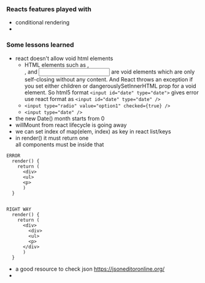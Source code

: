 ### Reacts features played with
- conditional rendering
-


### Some lessons learned
- react doesn't allow void html elements
  - HTML elements such as <area />, <br />, and <input /> are void elements which are only self-closing without any content. And React throws an exception if you set either children or dangerouslySetInnerHTML prop for a void element. So html5 format `<input id="date" type="date">` gives error use react format as `<input id="date" type="date" />`
  - `<input type="radio" value="option1" checked={true} />`
  - `<input type="date" />`
- the new Date() month starts from 0
- willMount from react lifecycle is going away
- we can set index of map(elem, index) as key in react list/keys
- in render() it must return one <div> all components must be inside that

```
ERROR
  render() {
    return (
      <div>
      <ul>
      <p>
      )
  }


RIGHT WAY
  render() {
    return (
      <div>
        <div>
        <ul>
        <p>
      </div>
      )
  }

```


- a good resource to check json https://jsoneditoronline.org/
-

